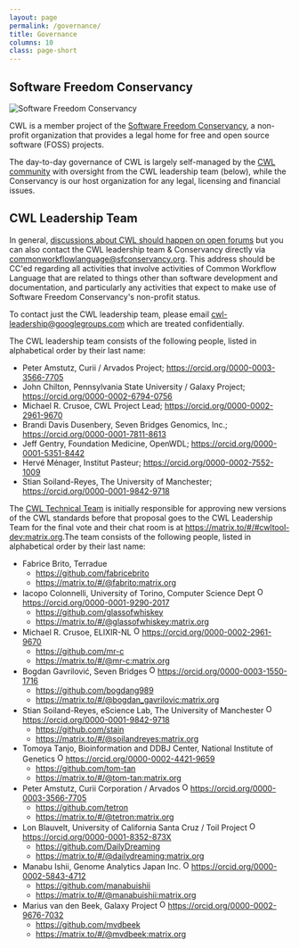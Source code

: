 ```yaml
---
layout: page
permalink: /governance/
title: Governance
columns: 10
class: page-short
---
```


## Software Freedom Conservancy

![Software Freedom Conservancy](/assets/img/conservancy-header.svg)

CWL is a member project of the [Software Freedom Conservancy](https://sfconservancy.org/), a non-profit organization that provides a legal home for free and open source software (FOSS) projects. 

The day-to-day governance of CWL is largely self-managed by the [CWL community](/community/) with oversight from the CWL leadership team (below), while the Conservancy is our host organization for any legal, licensing and financial issues.

## CWL Leadership Team

In general, [discussions about CWL should happen on open forums](https://www.commonwl.org/community/) but you can also contact the CWL leadership team & Conservancy directly via <commonworkflowlanguage@sfconservancy.org>. This address should be CC'ed regarding all activities that involve activities of Common Workflow Language that are related to things other than software development and documentation, and particularly any activities that expect to make use of Software Freedom Conservancy's non-profit status.

To contact just the CWL leadership team, please email <cwl-leadership@googlegroups.com> which are treated confidentially.

The CWL leadership team consists of the following people, listed in alphabetical order by their last name:

*   Peter Amstutz, Curii / Arvados Project; <https://orcid.org/0000-0003-3566-7705>
*   John Chilton, Pennsylvania State University / Galaxy Project; <https://orcid.org/0000-0002-6794-0756>
*   Michael R. Crusoe, CWL Project Lead; <https://orcid.org/0000-0002-2961-9670>
*   Brandi Davis Dusenbery, Seven Bridges Genomics, Inc.; <https://orcid.org/0000-0001-7811-8613>
*   Jeff Gentry, Foundation Medicine, OpenWDL; <https://orcid.org/0000-0001-5351-8442>
*   Hervé Ménager, Institut Pasteur; <https://orcid.org/0000-0002-7552-1009>
*   Stian Soiland-Reyes, The University of Manchester; <https://orcid.org/0000-0001-9842-9718>

The [CWL Technical Team](https://github.com/orgs/common-workflow-language/teams/tech_team) is initially responsible for approving new versions of the CWL standards before that proposal goes to the CWL Leadership Team for the final vote and their chat room is at <https://matrix.to/#/#cwltool-dev:matrix.org>.The team consists of the following people, listed in alphabetical order by their last name:

* Fabrice Brito, Terradue
  * <https://github.com/fabricebrito>
  * <https://matrix.to/#/@fabrito:matrix.org>
* Iacopo Colonnelli, University of Torino, Computer Science Dept <a href="https://orcid.org/0000-0001-9290-2017"><img alt="ORCID logo" src="/assets/img/orcid_16x16.png" width=15 height=16 />https://orcid.org/0000-0001-9290-2017</a>
  * <https://github.com/glassofwhiskey>
  * <https://matrix.to/#/@glassofwhiskey:matrix.org>
* Michael R. Crusoe, ELIXIR-NL <a href="https://orcid.org/0000-0002-2961-9670"><img alt="ORCID logo" src="/assets/img/orcid_16x16.png" width=15 height=16 />https://orcid.org/0000-0002-2961-9670</a>
  * <https://github.com/mr-c>
  * <https://matrix.to/#/@mr-c:matrix.org>
* Bogdan Gavrilović, Seven Bridges <a href="https://orcid.org/0000-0003-1550-1716"><img alt="ORCID logo" src="/assets/img/orcid_16x16.png" width=15 height=16 />https://orcid.org/0000-0003-1550-1716</a>
  * <https://github.com/bogdang989>
  * <https://matrix.to/#/@bogdan_gavrilovic:matrix.org>
* Stian Soiland-Reyes, eScience Lab, The University of Manchester <a href="https://orcid.org/0000-0001-9842-9718"><img alt="ORCID logo" src="/assets/img/orcid_16x16.png" width=15 height=16 />https://orcid.org/0000-0001-9842-9718</a>
  * <https://github.com/stain>
  * <https://matrix.to/#/@soilandreyes:matrix.org>
* Tomoya Tanjo, Bioinformation and DDBJ Center, National Institute of Genetics <a href="https://orcid.org/0000-0002-4421-9659"><img alt="ORCID logo" src="/assets/img/orcid_16x16.png" width=15 height=16 />https://orcid.org/0000-0002-4421-9659</a>
  * <https://github.com/tom-tan>
  * <https://matrix.to/#/@tom-tan:matrix.org>
* Peter Amstutz, Curii Corporation / Arvados <a href="https://orcid.org/0000-0003-3566-7705"><img alt="ORCID logo" src="/assets/img/orcid_16x16.png" width=15 height=16 />https://orcid.org/0000-0003-3566-7705</a>
  * <https://github.com/tetron>
  * <https://matrix.to/#/@tetron:matrix.org>
* Lon Blauvelt, University of California Santa Cruz / Toil Project <a href="https://orcid.org/0000-0001-8352-873X"><img alt="ORCID logo" src="/assets/img/orcid_16x16.png" width=15 height=16 />https://orcid.org/0000-0001-8352-873X</a>
  * <https://github.com/DailyDreaming>
  * <https://matrix.to/#/@dailydreaming:matrix.org>
* Manabu Ishii, Genome Analytics Japan Inc. <a href="https://orcid.org/0000-0002-5843-4712"><img alt="ORCID logo" src="/assets/img/orcid_16x16.png" width=15 height=16 />https://orcid.org/0000-0002-5843-4712</a>
  * <https://github.com/manabuishii>
  * <https://matrix.to/#/@manabuishii:matrix.org>
* Marius van den Beek, Galaxy Project <a href="https://orcid.org/0000-0002-9676-7032"><img alt="ORCID logo" src="/assets/img/orcid_16x16.png" width=15 height=16 />https://orcid.org/0000-0002-9676-7032</a>
  * <https://github.com/mvdbeek>
  * <https://matrix.to/#/@mvdbeek:matrix.org>
